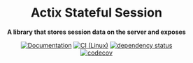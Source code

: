 <div align="center">
  <h1>Actix Stateful Session</h1>
  <p>
	<strong>A library that stores session data on the server and exposes</strong>
  </p>

[![Documentation](https://img.shields.io/badge/docs-master-blue)](https://realaravinth.github.io/actix-stateful-sessions/actix_stateful_session/index.html)
[![CI (Linux)](https://github.com/realaravinth/actix-stateful-sessions/actions/workflows/linux.yml/badge.svg)](https://github.com/realaravinth/actix-stateful-sessions/actions/workflows/linux.yml)
[![dependency status](https://deps.rs/repo/github/realaravinth/actix-stateful-sessions/status.svg)](https://deps.rs/repo/github/realaravinth/actix-stateful-sessions)
<br />
[![codecov](https://codecov.io/gh/realaravinth/actix-stateful-sessions/branch/master/graph/badge.svg)](https://codecov.io/gh/realaravinth/actix-stateful-sessions)

</div>
